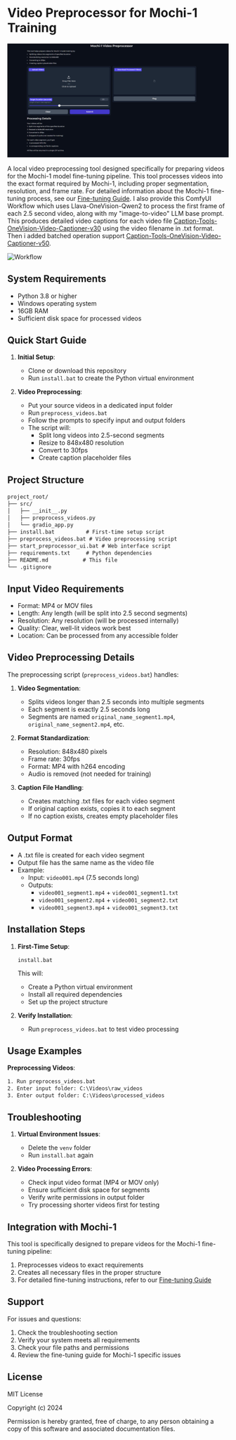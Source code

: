 # Video Preprocessor for Mochi-1 Training
![Demo UI](https://raw.githubusercontent.com/MushroomFleet/Mochi1-Video-Dataset-Builder/main/images/demoUI.png)

A local video preprocessing tool designed specifically for preparing videos for the Mochi-1 model fine-tuning pipeline. This tool processes videos into the exact format required by Mochi-1, including proper segmentation, resolution, and frame rate. For detailed information about the Mochi-1 fine-tuning process, see our [Fine-tuning Guide](tutorial/mochi-finetuning-guide.md). I also provide this ComfyUI Workflow which uses Llava-OneVision-Qwen2 to process the first frame of each 2.5 second video, along with my "image-to-video" LLM base prompt. This produces detailed video captions for each video file [Caption-Tools-OneVision-Video-Captioner-v30](https://github.com/MushroomFleet/DJZ-Workflows/blob/main/Foda_Flux/Captioning%20Tools/Caption-Tools-OneVision-Video-Captioner-v30.json) using the video filename in .txt format. 
Then i added batched operation support [Caption-Tools-OneVision-Video-Captioner-v50](https://github.com/MushroomFleet/DJZ-Workflows/blob/main/Foda_Flux/Captioning%20Tools/Caption-Tools-OneVision-Video-Captioner-v50.json).

![Workflow](raw.githubusercontent.com/MushroomFleet/Mochi1-Video-Dataset-Builder/main/images/vidCaptioner-V50.png)

## System Requirements

- Python 3.8 or higher
- Windows operating system
- 16GB RAM
- Sufficient disk space for processed videos

## Quick Start Guide

1. **Initial Setup**:
   - Clone or download this repository
   - Run `install.bat` to create the Python virtual environment

2. **Video Preprocessing**:
   - Put your source videos in a dedicated input folder
   - Run `preprocess_videos.bat`
   - Follow the prompts to specify input and output folders
   - The script will:
     - Split long videos into 2.5-second segments
     - Resize to 848x480 resolution
     - Convert to 30fps
     - Create caption placeholder files

## Project Structure
```
project_root/
├── src/
│   ├── __init__.py
│   ├── preprocess_videos.py
│   └── gradio_app.py
├── install.bat          # First-time setup script
├── preprocess_videos.bat # Video preprocessing script
├── start_preprocessor_ui.bat # Web interface script
├── requirements.txt     # Python dependencies
├── README.md           # This file
└── .gitignore
```

## Input Video Requirements

- Format: MP4 or MOV files
- Length: Any length (will be split into 2.5 second segments)
- Resolution: Any resolution (will be processed internally)
- Quality: Clear, well-lit videos work best
- Location: Can be processed from any accessible folder

## Video Preprocessing Details

The preprocessing script (`preprocess_videos.bat`) handles:

1. **Video Segmentation**:
   - Splits videos longer than 2.5 seconds into multiple segments
   - Each segment is exactly 2.5 seconds long
   - Segments are named `original_name_segment1.mp4`, `original_name_segment2.mp4`, etc.

2. **Format Standardization**:
   - Resolution: 848x480 pixels
   - Frame rate: 30fps
   - Format: MP4 with h264 encoding
   - Audio is removed (not needed for training)

3. **Caption File Handling**:
   - Creates matching .txt files for each video segment
   - If original caption exists, copies it to each segment
   - If no caption exists, creates empty placeholder files

## Output Format

- A .txt file is created for each video segment
- Output file has the same name as the video file
- Example:
  - Input: `video001.mp4` (7.5 seconds long)
  - Outputs:
    - `video001_segment1.mp4` + `video001_segment1.txt`
    - `video001_segment2.mp4` + `video001_segment2.txt`
    - `video001_segment3.mp4` + `video001_segment3.txt`

## Installation Steps

1. **First-Time Setup**:
   ```batch
   install.bat
   ```
   This will:
   - Create a Python virtual environment
   - Install all required dependencies
   - Set up the project structure

2. **Verify Installation**:
   - Run `preprocess_videos.bat` to test video processing

## Usage Examples

**Preprocessing Videos**:
```
1. Run preprocess_videos.bat
2. Enter input folder: C:\Videos\raw_videos
3. Enter output folder: C:\Videos\processed_videos
```

## Troubleshooting

1. **Virtual Environment Issues**:
   - Delete the `venv` folder
   - Run `install.bat` again

2. **Video Processing Errors**:
   - Check input video format (MP4 or MOV only)
   - Ensure sufficient disk space for segments
   - Verify write permissions in output folder
   - Try processing shorter videos first for testing

## Integration with Mochi-1

This tool is specifically designed to prepare videos for the Mochi-1 fine-tuning pipeline:
1. Preprocesses videos to exact requirements
2. Creates all necessary files in the proper structure
3. For detailed fine-tuning instructions, refer to our [Fine-tuning Guide](tutorial/mochi-finetuning-guide.md)

## Support

For issues and questions:
1. Check the troubleshooting section
2. Verify your system meets all requirements
3. Check your file paths and permissions
4. Review the fine-tuning guide for Mochi-1 specific issues

## License

MIT License

Copyright (c) 2024

Permission is hereby granted, free of charge, to any person obtaining a copy
of this software and associated documentation files.
